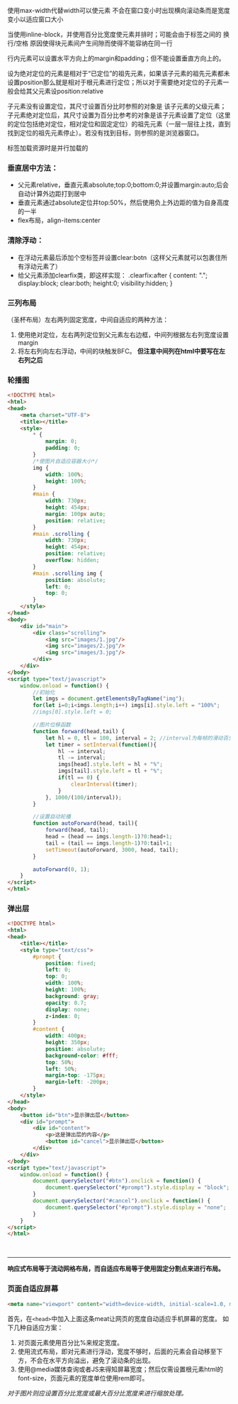 使用max-width代替width可以使元素 不会在窗口变小时出现横向滚动条而是宽度变小以适应窗口大小

当使用inline-block，并使用百分比宽度使元素并排时；可能会由于标签之间的 换行/空格 原因使得块元素间产生间隙而使得不能容纳在同一行

行内元素可以设置水平方向上的margin和padding；但不能设置垂直方向上的。

设为绝对定位的元素是相对于“已定位”的祖先元素，如果该子元素的祖先元素都未设置position那么就是相对于根元素<html>进行定位；所以对于需要绝对定位的子元素一般会给其父元素设position:relative

子元素没有设置定位，其尺寸设置百分比时参照的对象是 该子元素的父级元素；
子元素绝对定位后，其尺寸设置为百分比参考的对象是该子元素设置了定位（这里的定位包括绝对定位，相对定位和固定定位）的祖先元素（一层一层往上找，直到找到定位的祖先元素停止）。若没有找到目标，则参照的是浏览器窗口。

<link>标签加载资源时是并行加载的

### 垂直居中方法：
- 父元素relative，垂直元素absolute;top:0;bottom:0;并设置margin:auto;后会自动计算外边距打到居中
- 垂直元素通过absolute定位并top:50%，然后使用负上外边距的值为自身高度的一半
- flex布局，align-items:center

### 清除浮动：
- 在浮动元素最后添加个空标签并设置clear:botn（这样父元素就可以包裹住所有浮动元素了）
- 给父元素添加clearfix类，即这样实现：
.clearfix:after {
	content: ".";
	display:block;
	clear:both;
	height:0;
	visibility:hidden;
}

### 三列布局

（圣杯布局）左右两列固定宽度，中间自适应的两种方法：
1. 使用绝对定位，左右两列定位到父元素左右边框，中间列根据左右列宽度设置margin
2. 将左右列向左右浮动，中间的块触发BFC。 **但注意中间列在html中要写在左右列之后**

### 轮播图

```html
<!DOCTYPE html>
<html>
<head>
    <meta charset="UTF-8">
    <title></title>
    <style>
        * {
            margin: 0;
            padding: 0;
        }
        /*使图片自适应容器大小*/
        img {
            width: 100%;
            height: 100%;
        }
        #main {
            width: 730px;
            height: 454px;
            margin: 100px auto;
            position: relative;
        }
        #main .scrolling {
            width: 730px;
            height: 454px;
            position: relative;
            overflow: hidden;
        }
        #main .scrolling img {
            position: absolute;
            left: 0;
            top: 0;
        }
    </style>
</head>
<body>
    <div id="main">
        <div class="scrolling">
            <img src="images/1.jpg"/>
            <img src="images/2.jpg"/>
            <img src="images/3.jpg"/>
        </div>
    </div>
</body>
<script type="text/javascript">
    window.onload = function() {
        //初始化
        let imgs = document.getElementsByTagName("img");
        for(let i=0;i<imgs.length;i++) imgs[i].style.left = "100%";
        //imgs[0].style.left = 0;

        //图片位移函数
        function forward(head,tail) {
            let hl = 0, tl = 100, interval = 2; //interval为每帧的滑动百分比距离；则每秒的帧数即 (100/interval)
            let timer = setInterval(function(){
                hl -= interval;
                tl -= interval;
                imgs[head].style.left = hl + "%";
                imgs[tail].style.left = tl + "%";
                if(tl == 0) {
                    clearInterval(timer);
                }
            }, 1000/(100/interval));
        }

        //设置自动轮播
        function autoForward(head, tail){
            forward(head, tail);
            head = (head == imgs.length-1)?0:head+1;
            tail = (tail == imgs.length-1)?0:tail+1;
            setTimeout(autoForward, 3000, head, tail);
        }

        autoForward(0, 1);
    }
</script>
</html>
```



### 弹出层

```html
<!DOCTYPE html>
<html>
<head>
    <title></title>
    <style type="text/css">
        #prompt {
            position: fixed;
            left: 0;
            top: 0;
            width: 100%;
            height: 100%;
            background: gray;
            opacity: 0.7;
            display: none;
			z-index: 0;
        }
        #content {
            width: 400px;
            height: 350px;
            position: absolute;
            background-color: #fff;
            top: 50%;
            left: 50%;
            margin-top: -175px;
            margin-left: -200px;
        }
    </style>
</head>
<body>
    <button id="btn">显示弹出层</button>
    <div id="prompt">
        <div id="content">
            <p>这是弹出层的内容</p>
            <button id="cancel">显示弹出层</button>
        </div>
    </div>
</body>
<script type="text/javascript">
    window.onload = function() {
        document.querySelector("#btn").onclick = function() {
            document.querySelector("#prompt").style.display = "block";
        }
        document.querySelector("#cancel").onclick = function() {
            document.querySelector("#prompt").style.display = "none";
        }
    }
</script>
</html>
```
<br/>

---

**响应式布局等于流动网格布局，而自适应布局等于使用固定分割点来进行布局。**


### 页面自适应屏幕

```html
<meta name="viewport" content="width=device-width, initial-scale=1.0, minimum-scale=0.5, maximum-scale=2.0, user-scalable=yes" />
```
首先，在``<head>``中加入上面这条meat让网页的宽度自动适应手机屏幕的宽度。
如下几种自适应方案：

1. 对页面元素使用百分比%来规定宽度。
2. 使用流式布局，即对元素进行浮动，宽度不够时，后面的元素会自动移至下方，不会在水平方向溢出，避免了滚动条的出现。
3. 使用@media媒体查询或者JS来得知屏幕宽度；然后仅需设置根元素html的font-size，页面元素的宽度单位使用rem即可。

*对于图片则应设置百分比宽度或最大百分比宽度来进行缩放处理。*